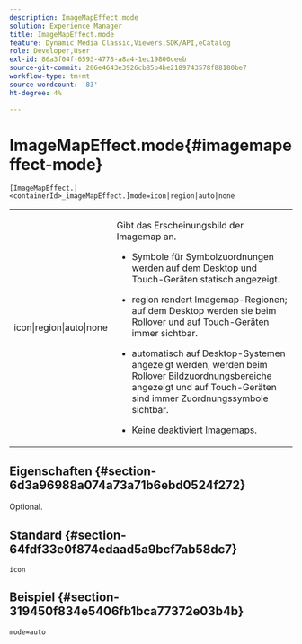 ```yaml
---
description: ImageMapEffect.mode
solution: Experience Manager
title: ImageMapEffect.mode
feature: Dynamic Media Classic,Viewers,SDK/API,eCatalog
role: Developer,User
exl-id: 86a3f04f-6593-4778-a8a4-1ec19800ceeb
source-git-commit: 206e4643e3926cb85b4be2189743578f88180be7
workflow-type: tm+mt
source-wordcount: '83'
ht-degree: 4%

---
```


# ImageMapEffect.mode{#imagemapeffect-mode}

`[ImageMapEffect.|<containerId>_imageMapEffect.]mode=icon|region|auto|none`

<table id="table_4A3D7D66D76A403199303155318D0DE1"> 
 <tbody> 
  <tr> 
   <td colname="col1"> <p> <span class="codeph"> icon|region|auto|none  </span> </p> </td> 
   <td colname="col2"> <p>Gibt das Erscheinungsbild der Imagemap an. </p> <p> 
     <ul id="ul_DDA49C152718486E853213E6FC2182B2"> 
      <li id="li_18F86AB4D2F544319CCDF7BE376ABA53"> <p> <span class="codeph"> Symbole  </span> für Symbolzuordnungen werden auf dem Desktop und Touch-Geräten statisch angezeigt. </p> </li> 
      <li id="li_F8832681CDD6456E9147A37C99BAFFED"> <p> <span class="codeph"> region  </span> rendert Imagemap-Regionen; auf dem Desktop werden sie beim Rollover und auf Touch-Geräten immer sichtbar. </p> </li> 
      <li id="li_9F7DD686E8104AEB944505363F433C0F"> <p> <span class="codeph"> automatisch  </span> auf Desktop-Systemen angezeigt werden, werden beim Rollover Bildzuordnungsbereiche angezeigt und auf Touch-Geräten sind immer Zuordnungssymbole sichtbar. </p> </li> 
      <li id="li_7CB644F3A029480293B46F44FF8D03B6"> <p> <span class="codeph"> Keine  </span> deaktiviert Imagemaps. </p> </li> 
     </ul> </p> </td> 
  </tr> 
 </tbody> 
</table>

## Eigenschaften {#section-6d3a96988a074a73a71b6ebd0524f272}

Optional.

## Standard {#section-64fdf33e0f874edaad5a9bcf7ab58dc7}

`icon`

## Beispiel {#section-319450f834e5406fb1bca77372e03b4b}

`mode=auto`
